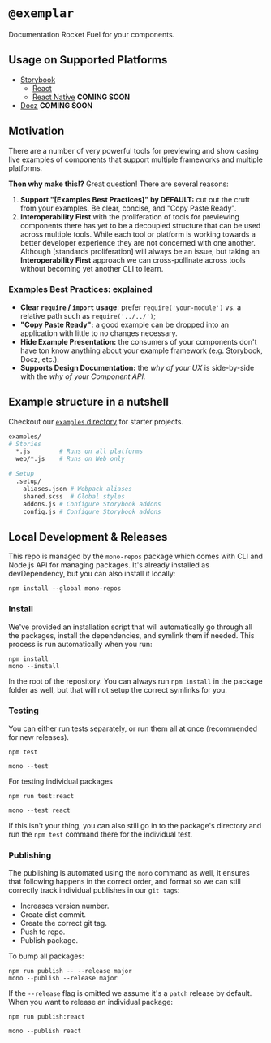 # `@exemplar`

Documentation Rocket Fuel for your components.

## Usage on Supported Platforms

- [Storybook]
  - [React]
  - [React Native] **COMING SOON**
- [Docz] **COMING SOON**

## Motivation

There are a number of very powerful tools for previewing and show casing live examples of components that support multiple frameworks and multiple platforms.

**Then why make this!?** Great question! There are several reasons:

1. **Support "[Examples Best Practices]" by DEFAULT:** cut out the cruft from
  your examples. Be clear, concise, and "Copy Paste Ready".
2. **Interoperability First** with the proliferation of tools for previewing
  components there has yet to be a decoupled structure that can be used across
  multiple tools. While each tool or platform is working towards a better
  developer experience they are not concerned with one another. Although
  [standards proliferation] will always be an issue, but taking an
  **Interoperability First** approach we can cross-pollinate across tools
  without becoming yet another CLI to learn.

### Examples Best Practices: explained

- **Clear `require` / `import` usage**: prefer `require('your-module')` vs.
  a relative path such as `require('../../')`;
- **"Copy Paste Ready":** a good example can be dropped into an application
  with little to no changes necessary.
- **Hide Example Presentation:** the consumers of your components don't have
  ton know anything about your example framework (e.g. Storybook, Docz, etc.).
- **Supports Design Documentation:** the _why of your UX_ is side-by-side with
  the _why of your Component API._

## Example structure in a nutshell

Checkout our [`examples` directory](./examples) for starter projects.

``` bash
examples/
# Stories
  *.js        # Runs on all platforms
  web/*.js    # Runs on Web only

# Setup
  .setup/
    aliases.json # Webpack aliases
    shared.scss  # Global styles
    addons.js # Configure Storybook addons
    config.js # Configure Storybook addons
```

## Local Development & Releases

This repo is managed by the `mono-repos` package which comes with CLI and
Node.js API for managing packages. It's already installed as devDependency, but
you can also install it locally:

```
npm install --global mono-repos
```

### Install

We've provided an installation script that will automatically go through all
the packages, install the dependencies, and symlink them if needed. This
process is run automatically when you run:

```
npm install
mono --install
```

In the root of the repository. You can always run `npm install` in the package
folder as well, but that will not setup the correct symlinks for you.

### Testing

You can either run tests separately, or run them all at once (recommended for
new releases).

```
npm test

mono --test
```

For testing individual packages

```
npm run test:react

mono --test react
```

If this isn't your thing, you can also still go in to the package's directory
and run the `npm test` command there for the individual test.

### Publishing

The publishing is automated using the `mono` command as well, it ensures that
following happens in the correct order, and format so we can still correctly
track individual publishes in our `git tags`:

- Increases version number.
- Create dist commit.
- Create the correct git tag.
- Push to repo.
- Publish package.

To bump all packages:

```
npm run publish -- --release major
mono --publish --release major
```

If the `--release` flag is omitted we assume it's a `patch` release by default.
When you want to release an individual package:

```
npm run publish:react

mono --publish react
```

[mono]: https://github.com/3rd-Eden/mono-repos/mono.md
[Storybook]: https://storybook.js.org
[React]: ./packages/react#readme
[React Native]: https://facebook.github.io/react-native/
[Docz]: https://docz.site
